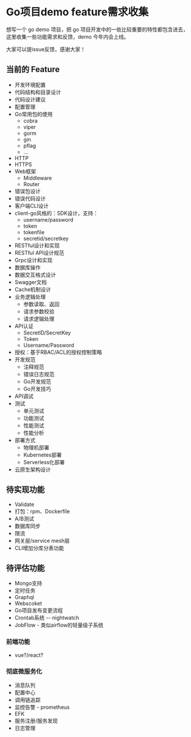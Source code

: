 # Go项目demo feature需求收集

想写一个 go demo 项目，把 go 项目开发中的一些比较重要的特性都包含进去，这里收集一些功能需求和反馈，demo 今年内会上线。

大家可以提issue反馈，感谢大家！


## 当前的 Feature

+ 开发环境配置
+ 代码结构和目录设计
+ 代码设计建议
+ 配置管理
+ Go常用包的使用
  + cobra
  + viper
  + gorm
  + gin
  + pflag
  + ...
+ HTTP
+ HTTPS
+ Web框架
  + Middleware
  + Router
+ 错误包设计
+ 错误代码设计
+ 客户端CLI设计
+ client-go风格的：SDK设计，支持：
  + username/password
  + token
  + tokenfile
  + secretid/secretkey
+ RESTful设计和实现
+ RESTful API设计规范
+ Grpc设计和实现
+ 数据库操作
+ 数据交互格式设计
+ Swagger文档
+ Cache机制设计
+ 业务逻辑处理
  + 参数读取、返回
  + 请求参数校验
  + 请求逻辑处理
+ API认证
  + SecretID/SecretKey
  + Token
  + Username/Password
+ 授权：基于RBAC/ACL的授权控制策略
+ 开发规范
  + 注释规范
  + 错误日志规范
  + Go开发规范
  + Go开发技巧
+ API调试
+ 测试
  + 单元测试
  + 功能测试
  + 性能测试
  + 性能分析
+ 部署方式
  + 物理机部署
  + Kubernetes部署
  + Serverless化部署
+ 云原生架构设计

## 待实现功能

+ Validate
+ 打包：rpm、Dockerfile
+ A/B测试
+ 数据库同步
+ 限流
+ 网关层/service mesh层
+ CLI增加分库分表功能


## 待评估功能

+ Mongo支持
+ 定时任务
+ Graphql
+ Webscoket
+ Go项目发布变更流程
+ Crontab系统 -- nightwatch
+ JobFlow - 类似airflow的轻量级子系统

### 前端功能

+ vue?/react?

### 彻底微服务化
+ 消息队列
+ 配置中心
+ 调用链追踪
+ 监控告警 - prometheus
+ EFK
+ 服务注册/服务发现
+ 日志管理
